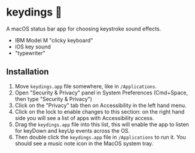 # keydings 🎵

A macOS status bar app for choosing keystroke sound effects.

- IBM Model M "clicky keyboard"
- iOS key sound
- "typewriter"

## Installation

1. Move `keydings.app` file somewhere, like in `/Applications`.
2. Open "Security & Privacy" panel in System Preferences (Cmd+Space, then type "Security & Privacy")
3. Click on the "Privacy" tab then on Accessibility in the left hand menu.
4. Click on the lock to enable changes to this section: on the right hand side you will see a list of apps with Accessibility access.
5. Drag the `keydings.app` file into this list, this will enable the app to listen for keyDown and keyUp events across the OS.
6. Then double click the `keydings.app` file in `/Applications` to run it. You should see a music note icon in the MacOS system tray.

